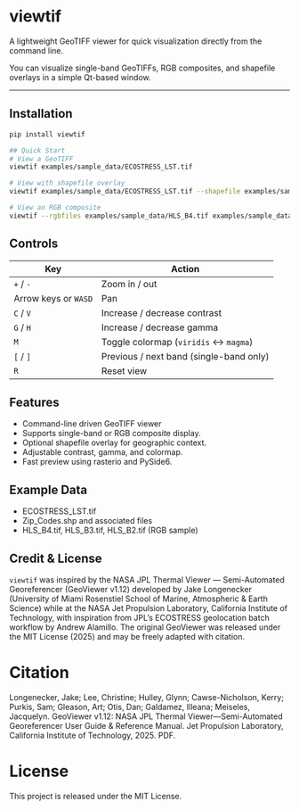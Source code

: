 # viewtif

A lightweight GeoTIFF viewer for quick visualization directly from the command line.  

You can visualize single-band GeoTIFFs, RGB composites, and shapefile overlays in a simple Qt-based window.

---

## Installation

```bash
pip install viewtif

## Quick Start
# View a GeoTIFF
viewtif examples/sample_data/ECOSTRESS_LST.tif

# View with shapefile overlay
viewtif examples/sample_data/ECOSTRESS_LST.tif --shapefile examples/sample_data/Zip_Codes.shp

# View an RGB composite
viewtif --rgbfiles examples/sample_data/HLS_B4.tif examples/sample_data/HLS_B3.tif examples/sample_data/HLS_B2.tif
```

## Controls
| Key                  | Action                                  |
| -------------------- | --------------------------------------- |
| `+` / `-`            | Zoom in / out                           |
| Arrow keys or `WASD` | Pan                                     |
| `C` / `V`            | Increase / decrease contrast            |
| `G` / `H`            | Increase / decrease gamma               |
| `M`                  | Toggle colormap (`viridis` ↔ `magma`)   |
| `[` / `]`            | Previous / next band (single-band only) |
| `R`                  | Reset view                              |

## Features
- Command-line driven GeoTIFF viewer
- Supports single-band or RGB composite display.
- Optional shapefile overlay for geographic context.
- Adjustable contrast, gamma, and colormap.
- Fast preview using rasterio and PySide6.

## Example Data
- ECOSTRESS_LST.tif
- Zip_Codes.shp and associated files
- HLS_B4.tif, HLS_B3.tif, HLS_B2.tif (RGB sample)

## Credit & License
`viewtif` was inspired by the NASA JPL Thermal Viewer — Semi-Automated Georeferencer (GeoViewer v1.12) developed by Jake Longenecker (University of Miami Rosenstiel School of Marine, Atmospheric & Earth Science) while at the NASA Jet Propulsion Laboratory, California Institute of Technology, with inspiration from JPL’s ECOSTRESS geolocation batch workflow by Andrew Alamillo. The original GeoViewer was released under the MIT License (2025) and may be freely adapted with citation.

# Citation
Longenecker, Jake; Lee, Christine; Hulley, Glynn; Cawse-Nicholson, Kerry; Purkis, Sam; Gleason, Art; Otis, Dan; Galdamez, Illeana; Meiseles, Jacquelyn. GeoViewer v1.12: NASA JPL Thermal Viewer—Semi-Automated Georeferencer User Guide & Reference Manual. Jet Propulsion Laboratory, California Institute of Technology, 2025. PDF.

# License
This project is released under the MIT License.
